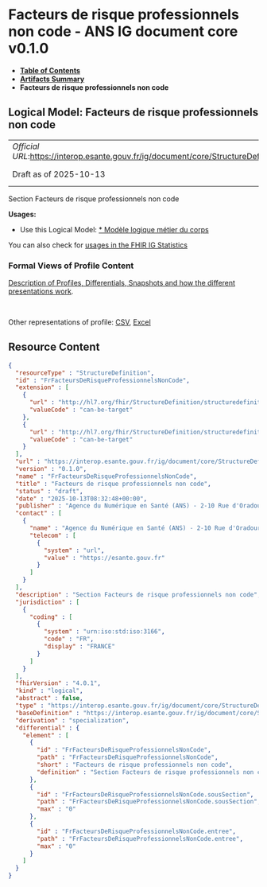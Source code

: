 # Facteurs de risque professionnels non code - ANS IG document core v0.1.0

* [**Table of Contents**](toc.md)
* [**Artifacts Summary**](artifacts.md)
* **Facteurs de risque professionnels non code**

## Logical Model: Facteurs de risque professionnels non code 

| | |
| :--- | :--- |
| *Official URL*:https://interop.esante.gouv.fr/ig/document/core/StructureDefinition/FrFacteursDeRisqueProfessionnelsNonCode | *Version*:0.1.0 |
| Draft as of 2025-10-13 | *Computable Name*:FrFacteursDeRisqueProfessionnelsNonCode |

 
Section Facteurs de risque professionnels non code 

**Usages:**

* Use this Logical Model: [* Modèle logique métier du corps](StructureDefinition-CorpsDocument.md)

You can also check for [usages in the FHIR IG Statistics](https://packages2.fhir.org/xig/ans.document.fr.core|current/StructureDefinition/FrFacteursDeRisqueProfessionnelsNonCode)

### Formal Views of Profile Content

 [Description of Profiles, Differentials, Snapshots and how the different presentations work](http://build.fhir.org/ig/FHIR/ig-guidance/readingIgs.html#structure-definitions). 

 

Other representations of profile: [CSV](StructureDefinition-FrFacteursDeRisqueProfessionnelsNonCode.csv), [Excel](StructureDefinition-FrFacteursDeRisqueProfessionnelsNonCode.xlsx) 



## Resource Content

```json
{
  "resourceType" : "StructureDefinition",
  "id" : "FrFacteursDeRisqueProfessionnelsNonCode",
  "extension" : [
    {
      "url" : "http://hl7.org/fhir/StructureDefinition/structuredefinition-type-characteristics",
      "valueCode" : "can-be-target"
    },
    {
      "url" : "http://hl7.org/fhir/StructureDefinition/structuredefinition-type-characteristics",
      "valueCode" : "can-be-target"
    }
  ],
  "url" : "https://interop.esante.gouv.fr/ig/document/core/StructureDefinition/FrFacteursDeRisqueProfessionnelsNonCode",
  "version" : "0.1.0",
  "name" : "FrFacteursDeRisqueProfessionnelsNonCode",
  "title" : "Facteurs de risque professionnels non code",
  "status" : "draft",
  "date" : "2025-10-13T08:32:48+00:00",
  "publisher" : "Agence du Numérique en Santé (ANS) - 2-10 Rue d'Oradour-sur-Glane, 75015 Paris",
  "contact" : [
    {
      "name" : "Agence du Numérique en Santé (ANS) - 2-10 Rue d'Oradour-sur-Glane, 75015 Paris",
      "telecom" : [
        {
          "system" : "url",
          "value" : "https://esante.gouv.fr"
        }
      ]
    }
  ],
  "description" : "Section Facteurs de risque professionnels non code",
  "jurisdiction" : [
    {
      "coding" : [
        {
          "system" : "urn:iso:std:iso:3166",
          "code" : "FR",
          "display" : "FRANCE"
        }
      ]
    }
  ],
  "fhirVersion" : "4.0.1",
  "kind" : "logical",
  "abstract" : false,
  "type" : "https://interop.esante.gouv.fr/ig/document/core/StructureDefinition/FrFacteursDeRisqueProfessionnelsNonCode",
  "baseDefinition" : "https://interop.esante.gouv.fr/ig/document/core/StructureDefinition/Section",
  "derivation" : "specialization",
  "differential" : {
    "element" : [
      {
        "id" : "FrFacteursDeRisqueProfessionnelsNonCode",
        "path" : "FrFacteursDeRisqueProfessionnelsNonCode",
        "short" : "Facteurs de risque professionnels non code",
        "definition" : "Section Facteurs de risque professionnels non code"
      },
      {
        "id" : "FrFacteursDeRisqueProfessionnelsNonCode.sousSection",
        "path" : "FrFacteursDeRisqueProfessionnelsNonCode.sousSection",
        "max" : "0"
      },
      {
        "id" : "FrFacteursDeRisqueProfessionnelsNonCode.entree",
        "path" : "FrFacteursDeRisqueProfessionnelsNonCode.entree",
        "max" : "0"
      }
    ]
  }
}

```
